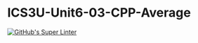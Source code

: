 # ICS3U-Unit6-03-CPP-Average

[![GitHub's Super Linter](https://github.com/Mikayla-Barthelette-1/ICS3U-Unit6-03-CPP-Average/workflows/GitHub's%20Super%20Linter/badge.svg)](https://github.com/Mikayla-Barthelette-1/ICS3U-Unit6-03-CPP-Average/actions)
